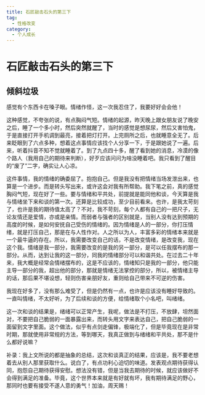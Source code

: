 ```yaml
---
title: 石匠敲击石头的第三下
tag:
  - 性格改变
category: 
  - 个人成长
---
```

# 石匠敲击石头的第三下
## 倾斜垃圾

​		感觉有个东西卡在嗓子眼。情绪作怪，这一次我忍住了，我要好好会会他！

​		这种感觉，不夸张的说，有点胸闷气短。情绪的起源，昨天晚上跟女朋友说了晚安之后，睡了一个多小时，然后突然就醒了，当时的感觉是想尿尿，然后又害怕鬼，于是直接打开手机调到最亮，接着把灯打开。上完厕所之后，也就睡意全无了。后来眨眼到了六点多种，想着这点事情应该找个人分享一下，于是跟她说了一遍。后来，听着抖音不知不觉就睡着了。到了九点四十多，醒了看到她的消息，冷漠的像个路人（我用自己的期待来判断），好歹应该问问为啥没睡着吧。我只看到了醒目的“废了”二字，确实让人心凉。

​		这件事情，我的情绪的确委屈了。抱抱自己。但是我没有把情绪当场发泄出来，也算是一个进步。而是转头写出来，或许这会对我有所帮助。我下笔之前，真的感觉胸闷气短，现在好了一些。要与情绪和平共处，前提就是能同他和谈，今天算是我与情绪坐下来和谈的第一次。还算是比较成功，至少目前看来。也许，是我太苛刻了，也许是我的期待值太高了？不对，我不苛刻，每个人都有自己的一把尺子，无论友情还是爱情，亦或是亲情。而弱者与强者的区别就是，当别人没有达到预期的高度的时候，是如何安抚自己受伤的情绪的。因为情绪是人的一部分，你打压情绪，就是打压自己，那是在与人性作对。人之所以为人，丰富多彩的情绪本来就是一个最牛逼的存在。所以，我需要改变自己的话，不是改变情绪，是改变我，现在这个我。情绪是我一部分，我需要改变的是我的另一部分，是可以任我摆布的那一部分。从而，达到让我的这一部分，同我的情绪部分可以和谐共处。在过去二十年来，我大概是经常会情绪摆布的，这是不应该的，情绪知只是我的一部分，他只能主导一部分的我，超出他的部分，那就是情绪无法掌控的部分，所以，被情绪主导的话，那后果不堪设想，轻则伤害亲朋好友，重则给自己带来不可逆的伤害。

​		我现在好多了，没有那么难受了，但是仍然有一点，也许是应该没有睡好导致的。一直叫情绪，不太好听，为了后续和谈的方便，给情绪取个小名吧，叫绪绪。

​		这一次和谈的结果是，绪绪可以正常产生，我呢，做法是不打压，不放肆，坦然面对，不要把自己脆弱的一面暴露出来，而转头用文字来表达自己，把自己脆弱的一面留到文字里面。这个做法，似乎有点剑走偏锋，极端化了，但是毕竟现在是非常时期，那就使用非常规的方法，等到哪天，我真正做到与绪绪和平共处，那不是什么都好说嘛？

​		补录：我上文所说的都是抽象的总结，这次和谈真正的结果，应该是，我不要老想着去从别人那里获取什么。说白了，有点功利心迫切的味道。发表观点期待获得认同，抱怨自己期待获得安慰。想法没有错，但是当我去期待的时候，就应该做好不会得到满足的准备。毕竟，这个世界本来就是有好就有坏，我有期待满足的野心，那同时也要有接受不遂人意的勇气！加油，周天赐！